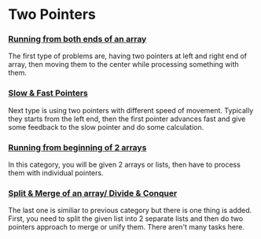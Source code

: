 # Two Pointers

### [Running from both ends of an array](https://leetcode.com/list/96cnwwym)
The first type of problems are, having two pointers at left and right end of array, then moving them to the center while processing something with them.


### [Slow & Fast Pointers](https://leetcode.com/list/96cnq70j)
Next type is using two pointers with different speed of movement. Typically they starts from the left end, then the first pointer advances fast and give some feedback to the slow pointer and do some calculation.

### [Running from beginning of 2 arrays](https://leetcode.com/list/96cn1se1)
In this category, you will be given 2 arrays or lists, then have to process them with individual pointers.

### [Split & Merge of an array/ Divide & Conquer](https://leetcode.com/list/96cv9hsv)
The last one is similiar to previous category but there is one thing is added. First, you need to split the given list into 2 separate lists and then do two pointers approach to merge or unify them. There aren't many tasks here.
